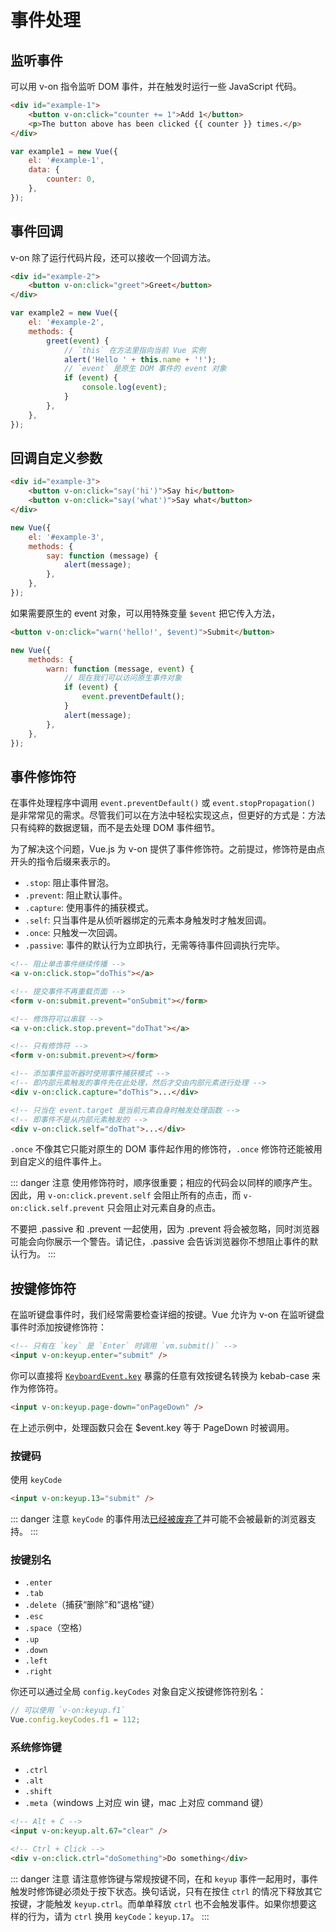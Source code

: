 # 事件处理

## 监听事件

可以用 v-on 指令监听 DOM 事件，并在触发时运行一些 JavaScript 代码。

```html
<div id="example-1">
	<button v-on:click="counter += 1">Add 1</button>
	<p>The button above has been clicked {{ counter }} times.</p>
</div>
```

```js
var example1 = new Vue({
	el: '#example-1',
	data: {
		counter: 0,
	},
});
```

## 事件回调

v-on 除了运行代码片段，还可以接收一个回调方法。

```html
<div id="example-2">
	<button v-on:click="greet">Greet</button>
</div>
```

```js
var example2 = new Vue({
	el: '#example-2',
	methods: {
		greet(event) {
			// `this` 在方法里指向当前 Vue 实例
			alert('Hello ' + this.name + '!');
			// `event` 是原生 DOM 事件的 event 对象
			if (event) {
				console.log(event);
			}
		},
	},
});
```

## 回调自定义参数

```html
<div id="example-3">
	<button v-on:click="say('hi')">Say hi</button>
	<button v-on:click="say('what')">Say what</button>
</div>
```

```js
new Vue({
	el: '#example-3',
	methods: {
		say: function (message) {
			alert(message);
		},
	},
});
```

如果需要原生的 event 对象，可以用特殊变量 `$event` 把它传入方法，

```html
<button v-on:click="warn('hello!', $event)">Submit</button>
```

```js
new Vue({
	methods: {
		warn: function (message, event) {
			// 现在我们可以访问原生事件对象
			if (event) {
				event.preventDefault();
			}
			alert(message);
		},
	},
});
```

## 事件修饰符

在事件处理程序中调用 `event.preventDefault()` 或 `event.stopPropagation()` 是非常常见的需求。尽管我们可以在方法中轻松实现这点，但更好的方式是：方法只有纯粹的数据逻辑，而不是去处理 DOM 事件细节。

为了解决这个问题，Vue.js 为 v-on 提供了事件修饰符。之前提过，修饰符是由点开头的指令后缀来表示的。

-   `.stop`: 阻止事件冒泡。
-   `.prevent`: 阻止默认事件。
-   `.capture`: 使用事件的捕获模式。
-   `.self`: 只当事件是从侦听器绑定的元素本身触发时才触发回调。
-   `.once`: 只触发一次回调。
-   `.passive`: 事件的默认行为立即执行，无需等待事件回调执行完毕。

```html
<!-- 阻止单击事件继续传播 -->
<a v-on:click.stop="doThis"></a>

<!-- 提交事件不再重载页面 -->
<form v-on:submit.prevent="onSubmit"></form>

<!-- 修饰符可以串联 -->
<a v-on:click.stop.prevent="doThat"></a>

<!-- 只有修饰符 -->
<form v-on:submit.prevent></form>

<!-- 添加事件监听器时使用事件捕获模式 -->
<!-- 即内部元素触发的事件先在此处理，然后才交由内部元素进行处理 -->
<div v-on:click.capture="doThis">...</div>

<!-- 只当在 event.target 是当前元素自身时触发处理函数 -->
<!-- 即事件不是从内部元素触发的 -->
<div v-on:click.self="doThat">...</div>
```

`.once` 不像其它只能对原生的 DOM 事件起作用的修饰符，`.once` 修饰符还能被用到自定义的组件事件上。

::: danger 注意
使用修饰符时，顺序很重要；相应的代码会以同样的顺序产生。因此，用 `v-on:click.prevent.self` 会阻止所有的点击，而 `v-on:click.self.prevent` 只会阻止对元素自身的点击。

不要把 .passive 和 .prevent 一起使用，因为 .prevent 将会被忽略，同时浏览器可能会向你展示一个警告。请记住，.passive 会告诉浏览器你不想阻止事件的默认行为。
:::

## 按键修饰符

在监听键盘事件时，我们经常需要检查详细的按键。Vue 允许为 v-on 在监听键盘事件时添加按键修饰符：

```html
<!-- 只有在 `key` 是 `Enter` 时调用 `vm.submit()` -->
<input v-on:keyup.enter="submit" />
```

你可以直接将 [`KeyboardEvent.key`](https://developer.mozilla.org/en-US/docs/Web/API/KeyboardEvent/key/Key_Values) 暴露的任意有效按键名转换为 kebab-case 来作为修饰符。

```html
<input v-on:keyup.page-down="onPageDown" />
```

在上述示例中，处理函数只会在 $event.key 等于 PageDown 时被调用。

### 按键码

使用 `keyCode`

```html
<input v-on:keyup.13="submit" />
```

::: danger 注意
`keyCode` 的事件用法[已经被废弃了](https://developer.mozilla.org/zh-CN/docs/Web/API/KeyboardEvent/keyCode)并可能不会被最新的浏览器支持。
:::

### 按键别名

-   `.enter`
-   `.tab`
-   `.delete`（捕获“删除”和“退格”键）
-   `.esc`
-   `.space`（空格）
-   `.up`
-   `.down`
-   `.left`
-   `.right`

你还可以通过全局 `config.keyCodes` 对象自定义按键修饰符别名：

```js
// 可以使用 `v-on:keyup.f1`
Vue.config.keyCodes.f1 = 112;
```

### 系统修饰键

-   `.ctrl`
-   `.alt`
-   `.shift`
-   `.meta`（windows 上对应 win 键，mac 上对应 command 键）

```html
<!-- Alt + C -->
<input v-on:keyup.alt.67="clear" />

<!-- Ctrl + Click -->
<div v-on:click.ctrl="doSomething">Do something</div>
```

::: danger 注意
请注意修饰键与常规按键不同，在和 `keyup` 事件一起用时，事件触发时修饰键必须处于按下状态。换句话说，只有在按住 `ctrl` 的情况下释放其它按键，才能触发 `keyup.ctrl`。而单单释放 `ctrl` 也不会触发事件。如果你想要这样的行为，请为 `ctrl` 换用 `keyCode`：`keyup.17`。
:::